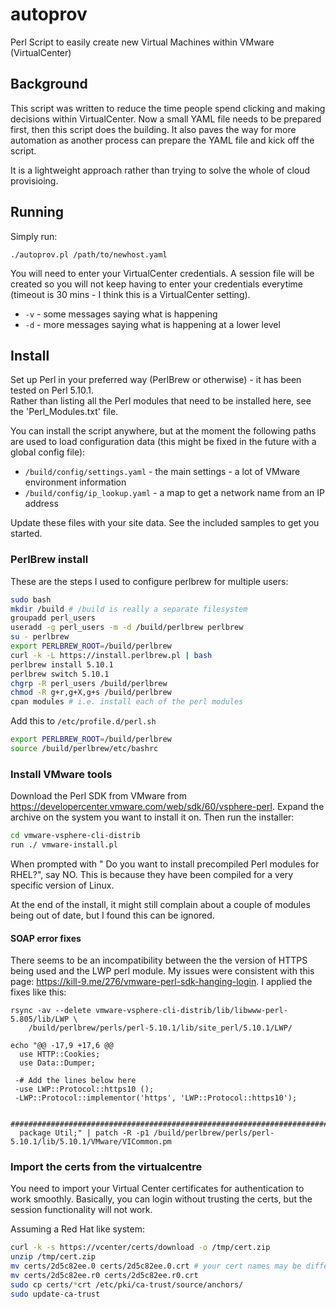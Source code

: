 # autoprov
Perl Script to easily create new Virtual Machines within VMware (VirtualCenter)

## Background
This script was written to reduce the time people spend clicking and making decisions
 within VirtualCenter.  Now a small YAML file needs to be prepared first, then this script 
does the building.  It also paves the way for more automation as another process can prepare 
the YAML file and kick off the script.

It is a lightweight approach rather than trying to solve the whole of cloud provisioing.

## Running
Simply run:

  ```./autoprov.pl /path/to/newhost.yaml```

You will need to enter your VirtualCenter credentials.  A session file will be created so you
 will not keep having to enter your credentials everytime (timeout is 30 mins - I think this is
 a VirtualCenter setting).

* ```-v``` - some messages saying what is happening
* ```-d``` - more messages saying what is happening at a lower level


## Install
Set up Perl in your preferred way (PerlBrew or otherwise) - it has been tested on Perl 5.10.1.  
Rather than listing all the Perl modules that need to be installed here, see the 'Perl_Modules.txt'
 file.

You can install the script anywhere, but at the moment the following paths are used to load 
configuration data (this might be fixed in the future with a global config file):
* ```/build/config/settings.yaml``` - the main settings - a lot of VMware environment information
* ```/build/config/ip_lookup.yaml``` - a map to get a network name from an IP address

Update these files with your site data.  See the included samples to get you started.

### PerlBrew install

These are the steps I used to configure perlbrew for multiple users:

```bash
sudo bash 
mkdir /build # /build is really a separate filesystem
groupadd perl_users
useradd -g perl_users -m -d /build/perlbrew perlbrew
su - perlbrew
export PERLBREW_ROOT=/build/perlbrew
curl -k -L https://install.perlbrew.pl | bash
perlbrew install 5.10.1
perlbrew switch 5.10.1
chgrp -R perl_users /build/perlbrew
chmod -R g+r,g+X,g+s /build/perlbrew
cpan modules # i.e. install each of the perl modules
```

Add this to ```/etc/profile.d/perl.sh```
```bash
export PERLBREW_ROOT=/build/perlbrew
source /build/perlbrew/etc/bashrc
```

### Install VMware tools
Download the Perl SDK from VMware from https://developercenter.vmware.com/web/sdk/60/vsphere-perl.  Expand the archive on the system you want to install it on.  Then run the installer:

```bash
cd vmware-vsphere-cli-distrib
run ./ vmware-install.pl
```
When prompted with " Do you want to install precompiled Perl modules for RHEL?", say NO.  This is because they have been compiled for a very specific version of Linux.

At the end of the install, it might still complain about a couple of modules being out of date, but I found this can be ignored.

#### SOAP error fixes
There seems to be an incompatibility between the the version of HTTPS being used and the LWP perl module.  My issues were consistent with this page: 
https://kill-9.me/276/vmware-perl-sdk-hanging-login.  I applied the fixes like this:

```
rsync -av --delete vmware-vsphere-cli-distrib/lib/libwww-perl-5.805/lib/LWP \
    /build/perlbrew/perls/perl-5.10.1/lib/site_perl/5.10.1/LWP/

echo "@@ -17,9 +17,6 @@
  use HTTP::Cookies;
  use Data::Dumper;

 -# Add the lines below here
 -use LWP::Protocol::https10 ();
 -LWP::Protocol::implementor('https', 'LWP::Protocol::https10');

  ##################################################################################
  package Util;" | patch -R -p1 /build/perlbrew/perls/perl-5.10.1/lib/5.10.1/VMware/VICommon.pm
```

### Import the certs from the virtualcentre

You need to import your Virtual Center certificates for authentication to work smoothly.  Basically, you can login without trusting the certs, but the session functionality will not work.

Assuming a Red Hat like system:

```bash
curl -k -s https://vcenter/certs/download -o /tmp/cert.zip
unzip /tmp/cert.zip
mv certs/2d5c82ee.0 certs/2d5c82ee.0.crt # your cert names may be different
mv certs/2d5c82ee.r0 certs/2d5c82ee.r0.crt
sudo cp certs/*crt /etc/pki/ca-trust/source/anchors/
sudo update-ca-trust
```

